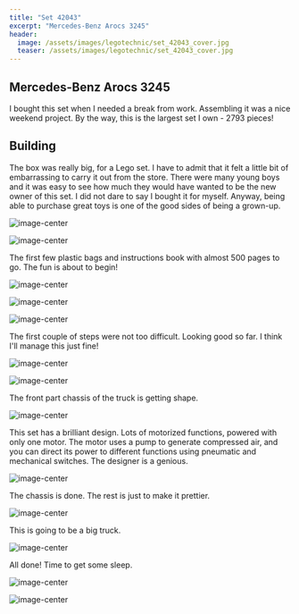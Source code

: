 ```yaml
---
title: "Set 42043"
excerpt: "Mercedes-Benz Arocs 3245"
header:
  image: /assets/images/legotechnic/set_42043_cover.jpg
  teaser: /assets/images/legotechnic/set_42043_cover.jpg
---
```


## Mercedes-Benz Arocs 3245

I bought this set when I needed a break from work. Assembling it was a nice weekend project. By the way, this is the largest set I own - 2793 pieces!

## Building

The box was really big, for a Lego set. I have to admit that it felt a little bit of embarrassing to carry it out from the store. There were many young boys and it was easy to see how much they would have wanted to be the new owner of this set. I did not dare to say I bought it for myself. Anyway, being able to purchase great toys is one of the good sides of being a grown-up.

![image-center](https://lh3.googleusercontent.com/pw/ACtC-3eZu8jPmQ12EC1sAOP2ytdIgzfw3nzAnfA1zZJ_Fi_5qN2b8-AmfqP6m83KJs_cXjDeTH0dB6UuhyfFRN0pQZjzUusdc3i3_JjG3IGTcFe5FvR0r6kxz-2s18_3xIUhIJADJTjmkruIUObt6d2pSaq2=w1259-h944-no?authuser=0)

![image-center](https://lh3.googleusercontent.com/pw/ACtC-3cOfloWkLJqUcxoQu79ZVm977k_nCxFFR9GbsgKjVBdTE_FDr3-zGvGjsKVier4XRZdoScc99chpzwb0HrD5cMW0ivAo-HPvKOE7qcX1RXheRPPq5I6vg2NNmBQ_RvRWzYa-b2TM40i6AI_qLP5113z=w708-h944-no?authuser=0)

The first few plastic bags and instructions book with almost 500 pages to go. The fun is about to begin!

![image-center](https://lh3.googleusercontent.com/pw/ACtC-3de7lpINAGOmlbfGTZNmvhrFtpTPgpyhMAcC3AULgKSPF62S0LzlwdVy1zc1E_9l2TsRMi_Ov05SKXNKRj0ZxKKbMyFQKMBFCpJhVaiSpGXdI3s-wARhjYfmFmgQo1g7obTf6dn33lSX14Fsa6XgnTU=w1259-h944-no?authuser=0)

![image-center](https://lh3.googleusercontent.com/pw/ACtC-3c2el7MNCZBd1j6tvuB9K_3H4dV8OMW9zHni_uXbFRsfiFbTTfbpZR1Ju7LpXuGOJ6-39iqC7ZUBBkzvR4pEopVDdkA1MoLZeNcM1R-TKHVqHrjzcSq3c4NT685pIIaYC8LSG3Cdxi-1yryqP8AAkQo=w1259-h944-no?authuser=0)

![image-center](https://lh3.googleusercontent.com/pw/ACtC-3cyv-7ryFh0odND8TJMvTyGR1CYLeeOZn4BO4yArv8KzpAxVj7z0XaivzNvGNk3dg40ewh1V1-FRlk22E64Rcs5MoYerXfAlNTnLDbMmy6tARJckki5c2pcr7XzVMNBid7VZWqUOvIMLWKetUspW9dR=w1259-h944-no?authuser=0)

The first couple of steps were not too difficult. Looking good so far. I think I'll manage this just fine!

![image-center](https://lh3.googleusercontent.com/pw/ACtC-3dAOebJHVbmLNaxtgd1rBzpokUNW2zWym44BOKGSrdypLDrGk3t9m3O5FOBgB8wXyjDVDXG2QIWotF8iJtuA4MCPc0coqDfktySr1deTJ13vu8DfftIhZmRF8bqbF1ACz0dQz5BXyCHn11zqakTo5R7=w1259-h944-no?authuser=0)

![image-center](https://lh3.googleusercontent.com/pw/ACtC-3doqHuqV3I8X5axTgnb1I4NubGgQQJmkG-Lfi1pvekgDB98sZJYgwUw9w2qVESH332-Ef2160sS4yarLbBCg0lW3BxZCNX90bfFhIvKvfkR3O6obhEvO6zr0d6PtFrucI16jqJV0r5SYeaiOYsTjfPa=w1259-h944-no?authuser=0)

The front part chassis of the truck is getting shape.

![image-center](https://lh3.googleusercontent.com/pw/ACtC-3cMgY4zv1NmYx34ygOsphCBU5UVK4yYs1SR5MTROWp0G1t9PgG6hhgO-6CwV8CjYGaB4h0YEWT1wZ9WSu4ffI3vds5sMG2HTVqDPvn8CNiKWyRXnSuTmx1d3FQ7pZD0SChu5farIeKKm5CYzfP1r1mK=w1259-h944-no?authuser=0)

This set has a brilliant design. Lots of motorized functions, powered with only one motor. The motor uses a pump to generate compressed air, and you can direct its power to different functions using pneumatic and mechanical switches. The designer is a genious.

![image-center](https://lh3.googleusercontent.com/pw/ACtC-3dnhbc3ZYrNHZboPApdug-oIdNCJpNfwPua4fpCiZdsfbZSk0AYOPGrBFnzcOM-p5ul0nw1MPiq0U3Fucd7aP-Ht4mWPM-09Pf_Rdr8JsvHgv2cj5eRjEnFHJ0Fg3YtzEuaUO7Y4YRqw8EQagVINyeR=w1259-h944-no?authuser=0)

The chassis is done. The rest is just to make it prettier.

![image-center](https://lh3.googleusercontent.com/pw/ACtC-3e0nPxTl-mS75oHoTLobQ6rlP2gk_7eaDsyHx1R-3uU3VijFTSAw71YB6HpizazJiZv64jk75hk2vEPI7cI5TW7lYo1H9TfZEXO77s7pKNaSg69SoOKYtxEMmIaVfuAtsNBir5jV879If2HIP_dyhvl=w1259-h944-no?authuser=0)

This is going to be a big truck.

![image-center](https://lh3.googleusercontent.com/pw/ACtC-3d3ZaD0uI7cN4zKqv0POJ6YHEYESZSZtYaBXgO1W5C_Y2gNIBIj7HGTXnn81oIYT9kC0K0-5pcPn6zOV7PhtgFzMhBDLJEfLlQ2yMEp_C1FB8zUg1lvhhar9xDt7qgb0x59gDT-T1BMI_4XypeBFwo6=w1259-h944-no?authuser=0)

All done! Time to get some sleep.

![image-center](https://lh3.googleusercontent.com/pw/ACtC-3e2yYDKj1Pojoq-wogjXs-dpD2XNbwnoGq7gIy6qfNZ692mElLzJUFN1sojqy0-1jVfy3r-w6lsIRKcN7EVYX4up9WDtpUqCFhcic9mehIBEO_Cz6cYUXNYlvssYt7-2Cw00ZrdsXCsCZPMAdG3GQC5=w1259-h944-no?authuser=0)

![image-center](https://lh3.googleusercontent.com/pw/ACtC-3ebrJnPFak5s-myeOhAmNDsByc9o__AJ-usJsOhojiueEYr9IArCOfxAGBDb2GbDXLVW1VyrMtalmUz14N3DdXXFnfIlYNXsMGuHhAzEl2Sj6fuvcvkJjQ0EW061_PsTmqJDNqUxFdbEy-beLOrBhje=w1259-h944-no?authuser=0)
